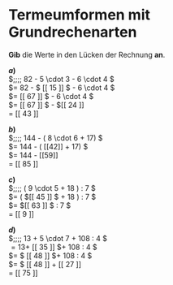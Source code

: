 <!--
version:  0.0.1
language: de


@style
main > *:not(:last-child) {
  margin-bottom: 3rem;
}

input {
    text-align: center;
}

.flex-container {
    display: flex;
    flex-wrap: wrap;
    align-items: stretch;
    gap: 20px;
}

.flex-child {
    flex: 1;
    min-width: 350px;
    margin-right: 20px;
}

@media (max-width: 400px) {
    .flex-child {
        flex: 100%;
        margin-right: 0;
    }
}
@end

formula: \carry   \textcolor{red}{\scriptsize #1}
formula: \digit   \rlap{\carry{#1}}\phantom{#2}#2
formula: \permil  \text{‰}

import: https://raw.githubusercontent.com/LiaTemplates/Tikz-Jax/main/README.md

script: https://cdn.jsdelivr.net/gh/LiaTemplates/Tikz-Jax@main/dist/index.js


tags: Terme, Grundrechenarten, Vorrangsregeln, sehr leicht, sehr niedrig, Angeben

comment: Verrechne Schrittweise den Term. Lerne wie Termumformungen niedergeschrieben werden.

author: Martin Lommatzsch

-->




# Termeumformen mit Grundrechenarten

**Gib** die Werte in den Lücken der Rechnung **an**.

<section class="flex-container">

<div class="flex-child">

__$a)\;\;$__ \
$\;\;\;\; 82 - 5 \cdot 3 - 6 \cdot 4 $ \
$= 82 - $ [[ 15 ]] $ - 6 \cdot 4  $ \
$= [[ 67 ]] $ - 6 \cdot 4  $ \
$= [[ 67 ]] $ - $[[ 24 ]] \
$=$ [[ 43 ]] 

</div> 
<div class="flex-child">

__$b)\;\;$__ \
$\;\;\;\; 144 - ( 8 \cdot 6 + 17)  $ \
$= 144 - ( $[[ 42 ]]$ + 17)  $ \
$= 144 - $[[ 59 ]]$  \
$=$ [[ 85 ]]

</div> 
<div class="flex-child">

__$c)\;\;$__ \
$\;\;\;\; ( 9 \cdot 5 + 18 ) : 7   $ \
$= ( $[[ 45 ]] $ + 18 ) : 7   $ \
$=  $[[ 63 ]] $  : 7   $ \
$=$ [[ 9 ]] 

</div> 
<div class="flex-child">

__$d)\;\;$__ \
$\;\;\;\; 13 + 5 \cdot 7 + 108 : 4  $ \
$= 13 +$ [[ 35 ]] $+ 108 : 4  $ \
$= $ [[ 48 ]] $+ 108 : 4  $ \
$= $ [[ 48 ]] $+$ [[ 27 ]] \
$=$ [[ 75 ]] 

</div> 
</section>






